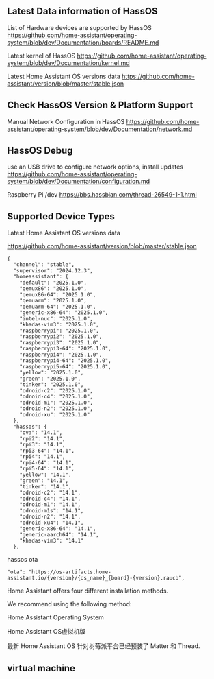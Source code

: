 
## Latest Data information of HassOS

List of Hardware devices are supported by HassOS
https://github.com/home-assistant/operating-system/blob/dev/Documentation/boards/README.md

Latest kernel of HassOS
https://github.com/home-assistant/operating-system/blob/dev/Documentation/kernel.md

Latest Home Assistant OS versions data
https://github.com/home-assistant/version/blob/master/stable.json

## Check HassOS Version & Platform Support




Manual Network Configuration in HassOS
https://github.com/home-assistant/operating-system/blob/dev/Documentation/network.md


## HassOS Debug

use an USB drive  to configure network options, install updates 
https://github.com/home-assistant/operating-system/blob/dev/Documentation/configuration.md

Raspberry Pi /dev
https://bbs.hassbian.com/thread-26549-1-1.html


## Supported Device Types

Latest Home Assistant OS versions data

https://github.com/home-assistant/version/blob/master/stable.json

~~~
{
  "channel": "stable",
  "supervisor": "2024.12.3",
  "homeassistant": {
    "default": "2025.1.0",
    "qemux86": "2025.1.0",
    "qemux86-64": "2025.1.0",
    "qemuarm": "2025.1.0",
    "qemuarm-64": "2025.1.0",
    "generic-x86-64": "2025.1.0",
    "intel-nuc": "2025.1.0",
    "khadas-vim3": "2025.1.0",
    "raspberrypi": "2025.1.0",
    "raspberrypi2": "2025.1.0",
    "raspberrypi3": "2025.1.0",
    "raspberrypi3-64": "2025.1.0",
    "raspberrypi4": "2025.1.0",
    "raspberrypi4-64": "2025.1.0",
    "raspberrypi5-64": "2025.1.0",
    "yellow": "2025.1.0",
    "green": "2025.1.0",
    "tinker": "2025.1.0",
    "odroid-c2": "2025.1.0",
    "odroid-c4": "2025.1.0",
    "odroid-m1": "2025.1.0",
    "odroid-n2": "2025.1.0",
    "odroid-xu": "2025.1.0"
  },
  "hassos": {
    "ova": "14.1",
    "rpi2": "14.1",
    "rpi3": "14.1",
    "rpi3-64": "14.1",
    "rpi4": "14.1",
    "rpi4-64": "14.1",
    "rpi5-64": "14.1",
    "yellow": "14.1",
    "green": "14.1",
    "tinker": "14.1",
    "odroid-c2": "14.1",
    "odroid-c4": "14.1",
    "odroid-m1": "14.1",
    "odroid-m1s": "14.1",
    "odroid-n2": "14.1",
    "odroid-xu4": "14.1",
    "generic-x86-64": "14.1",
    "generic-aarch64": "14.1",
    "khadas-vim3": "14.1"
  },

~~~

hassos ota

~~~
"ota": "https://os-artifacts.home-assistant.io/{version}/{os_name}_{board}-{version}.raucb",
~~~

Home Assistant offers four different installation methods.

We recommend using the following  method:

Home Assistant Operating System


Home Assistant OS虚拟机版



最新 Home Assistant OS 针对树莓派平台已经预装了 Matter 和 Thread.

## virtual machine




